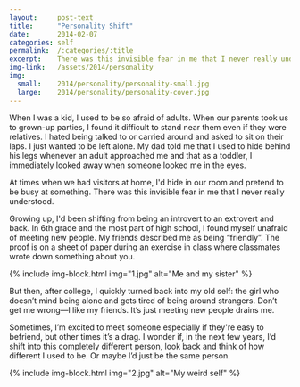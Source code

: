 ```yaml
---
layout:     post-text
title:      "Personality Shift"
date:       2014-02-07
categories: self
permalink:  /:categories/:title
excerpt:    There was this invisible fear in me that I never really understood.
img-link:   /assets/2014/personality
img:
  small:    2014/personality/personality-small.jpg
  large:    2014/personality/personality-cover.jpg
---
```

When I was a kid, I used to be so afraid of adults. When our parents took us to grown-up parties, I found it difficult to stand near them even if they were relatives. I hated being talked to or carried around and asked to sit on their laps. I just wanted to be left alone. My dad told me that I used to hide behind his legs whenever an adult approached me and that as a toddler, I immediately looked away when someone looked me in the eyes.

At times when we had visitors at home, I'd hide in our room and pretend to be busy at something. There was this invisible fear in me that I never really understood.

Growing up, I'd been shifting from being an introvert to an extrovert and back. In 6th grade and the most part of high school, I found myself unafraid of meeting new people. My friends described me as being “friendly”. The proof is on a sheet of paper during an exercise in class where classmates wrote down something about you.

{% include img-block.html img="1.jpg" alt="Me and my sister" %}

But then, after college, I quickly turned back into my old self: the girl who doesn’t mind being alone and gets tired of being around strangers. Don’t get me wrong&mdash;I like my friends. It’s just meeting new people drains me.

Sometimes, I’m excited to meet someone especially if they're easy to befriend, but other times it’s a drag. I wonder if, in the next few years, I’d shift into this completely different person, look back and think of how different I used to be. Or maybe I’d just be the same person.

{% include img-block.html img="2.jpg" alt="My weird self" %}
